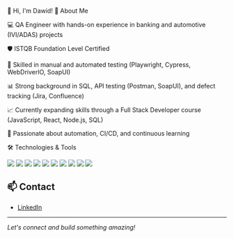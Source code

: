 👋 Hi, I'm Dawid!
🚀 About Me

💻 QA Engineer with hands-on experience in banking and automotive (IVI/ADAS) projects

🛡️ ISTQB Foundation Level Certified

🔎 Skilled in manual and automated testing (Playwright, Cypress, WebDriverIO, SoapUI)

📊 Strong background in SQL, API testing (Postman, SoapUI), and defect tracking (Jira, Confluence)

📈 Currently expanding skills through a Full Stack Developer course (JavaScript, React, Node.js, SQL)

🌱 Passionate about automation, CI/CD, and continuous learning

🛠️ Technologies & Tools
<p align="left"> <img src="https://img.shields.io/badge/JavaScript-F7DF1E?style=for-the-badge&logo=javascript&logoColor=black" /> <img src="https://img.shields.io/badge/Playwright-2EAD33?style=for-the-badge&logo=playwright&logoColor=white" /> <img src="https://img.shields.io/badge/Cypress-17202C?style=for-the-badge&logo=cypress&logoColor=white" /> <img src="https://img.shields.io/badge/WebDriverIO-EA5906?style=for-the-badge&logo=webdriverio&logoColor=white" /> <img src="https://img.shields.io/badge/Postman-FF6C37?style=for-the-badge&logo=postman&logoColor=white" /> <img src="https://img.shields.io/badge/SoapUI-6CB33F?style=for-the-badge&logoColor=white" /> <img src="https://img.shields.io/badge/SQL-4479A1?style=for-the-badge&logo=mysql&logoColor=white" /> <img src="https://img.shields.io/badge/Jira-0052CC?style=for-the-badge&logo=jira&logoColor=white" /> <img src="https://img.shields.io/badge/Confluence-172B4D?style=for-the-badge&logo=confluence&logoColor=white" /> <img src="https://img.shields.io/badge/Git-F05032?style=for-the-badge&logo=git&logoColor=white" /> </p>



## 📫 Contact

- [LinkedIn](https://www.linkedin.com/in/dawid-kogut-b96143210/)

---

*Let's connect and build something amazing!*
